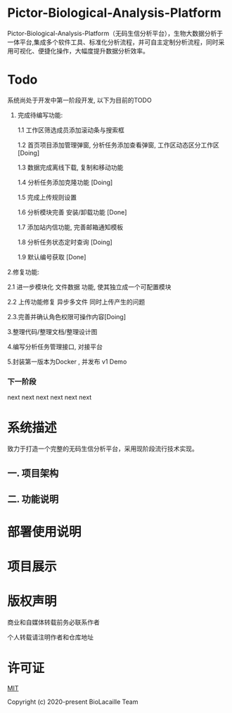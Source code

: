 # Pictor-Biological-Analysis-Platform

Pictor-Biological-Analysis-Platform（无码生信分析平台），生物大数据分析于一体平台,集成多个软件工具、标准化分析流程，并可自主定制分析流程，同时采用可视化、便捷化操作，大幅度提升数据分析效率。

# Todo

系统尚处于开发中第一阶段开发, 以下为目前的TODO

1. 完成待编写功能:

   1.1 工作区筛选成员添加滚动条与搜索框
   
   1.2 首页项目添加管理弹窗, 分析任务添加查看弹窗, 工作区动态区分工作区[Doing]
   
   1.3 数据完成离线下载, 复制和移动功能
   
   1.4 分析任务添加克隆功能 [Doing]
   
   1.5 完成上传规则设置
   
   1.6 分析模块完善 安装/卸载功能 [Done]
   
   1.7 添加站内信功能, 完善邮箱通知模板

   1.8 分析任务状态定时查询  [Doing]

   1.9 默认编号获取  [Done]
   
2.修复功能:
   
   2.1 进一步模块化 文件数据 功能, 使其独立成一个可配置模块
   
   2.2 上传功能修复 异步多文件 同时上传产生的问题
   
   2.3.完善并确认角色权限可操作内容[Doing]
   
3.整理代码/整理文档/整理设计图
   
4.编写分析任务管理接口, 对接平台

5.封装第一版本为Docker , 并发布 v1 Demo 

### 下一阶段

next next next next next next 

# 系统描述

致力于打造一个完整的无码生信分析平台，采用现阶段流行技术实现。

## 一. 项目架构

## 二. 功能说明

# 部署使用说明

# 项目展示

# 版权声明

商业和自媒体转载前务必联系作者

个人转载请注明作者和仓库地址

# 许可证

[MIT](https://github.com/PanJiaChen/vue-element-admin/blob/master/LICENSE)

Copyright (c) 2020-present BioLacaille Team 
